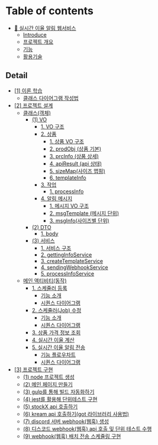 # Table of contents

* [👟 실시간 이율 알림 웹서비스](README.md)
  * [Introduce](readme/introduce.md)
  * [프로젝트 개요](readme/undefined.md)
  * [기능](readme/undefined-1.md)
  * [활용기술](readme/skill.md)

## Detail

* [\[1\] 이론 학습](<my-role/\[1] 자바스크립트 이론 학습/README.md>)
  * [클래스 다이어그램 작성법](<my-role/\[1] 자바스크립트 이론 학습/undefined.md>)
* [\[2\] 프로젝트 설계](<my-role/\[2] 프로젝트 설계/README.md>)
  * [클래스(객체)](<my-role/\[2] 프로젝트 설계/undefined/README.md>)
    * [(1) VO](<my-role/\[2] 프로젝트 설계/undefined/(1) VO 설계 및 설계도 작성/README.md>)
      * [1. VO 구조](<my-role/\[2] 프로젝트 설계/undefined/(1) VO 설계 및 설계도 작성/1.-vo.md>)
      * [2. 상품](<my-role/\[2] 프로젝트 설계/undefined/(1) VO 설계 및 설계도 작성/2./README.md>)
        * [1. 상품 VO 구조](<my-role/\[2] 프로젝트 설계/undefined/(1) VO 설계 및 설계도 작성/2./1.-vo.md>)
        * [2. prodObj (상품 기본)](<my-role/\[2] 프로젝트 설계/undefined/(1) VO 설계 및 설계도 작성/2./2.-prodobj.md>)
        * [3. prcInfo (상품 상세)](<my-role/\[2] 프로젝트 설계/undefined/(1) VO 설계 및 설계도 작성/2./3.-prcinfo.md>)
        * [4. apiResult (api 상태)](<my-role/\[2] 프로젝트 설계/undefined/(1) VO 설계 및 설계도 작성/2./4.-apiresult-api.md>)
        * [5. sizeMap(사이즈 맵핑)](<my-role/\[2] 프로젝트 설계/undefined/(1) VO 설계 및 설계도 작성/2./5.-sizemap.md>)
        * [6. templateInfo](<my-role/\[2] 프로젝트 설계/undefined/(1) VO 설계 및 설계도 작성/2./6.-templateinfo.md>)
      * [3. 작업](<my-role/\[2] 프로젝트 설계/undefined/(1) VO 설계 및 설계도 작성/3./README.md>)
        * [1. processInfo](<my-role/\[2] 프로젝트 설계/undefined/(1) VO 설계 및 설계도 작성/3./1.-processinfo.md>)
      * [4. 알림 메시지](<my-role/\[2] 프로젝트 설계/undefined/(1) VO 설계 및 설계도 작성/4./README.md>)
        * [1. 메시지 VO 구조](<my-role/\[2] 프로젝트 설계/undefined/(1) VO 설계 및 설계도 작성/4./1.-vo.md>)
        * [2. msgTemplate (메시지 단위)](<my-role/\[2] 프로젝트 설계/undefined/(1) VO 설계 및 설계도 작성/4./2.-msgtemplate.md>)
        * [3. msgInfo(사이즈별 단위)](<my-role/\[2] 프로젝트 설계/undefined/(1) VO 설계 및 설계도 작성/4./3.-msginfo.md>)
    * [(2) DTO](<my-role/\[2] 프로젝트 설계/undefined/2-dto/README.md>)
      * [1. body](<my-role/\[2] 프로젝트 설계/undefined/2-dto/1.-body.md>)
    * [(3) 서비스](<my-role/\[2] 프로젝트 설계/undefined/(2) 서비스 레이어 모듈화/README.md>)
      * [1. 서비스 구조](<my-role/\[2] 프로젝트 설계/undefined/(2) 서비스 레이어 모듈화/1..md>)
      * [2. gettingInfoService](<my-role/\[2] 프로젝트 설계/undefined/(2) 서비스 레이어 모듈화/2.-gettinginfoservice.md>)
      * [3. createTemplateService](<my-role/\[2] 프로젝트 설계/undefined/(2) 서비스 레이어 모듈화/3.-createtemplateservice.md>)
      * [4. sendingWebhookService](<my-role/\[2] 프로젝트 설계/undefined/(2) 서비스 레이어 모듈화/4.-sendingwebhookservice.md>)
      * [5. processInfoService](<my-role/\[2] 프로젝트 설계/undefined/(2) 서비스 레이어 모듈화/5.-processinfoservice.md>)
  * [메인 액티비티(동작)](<my-role/\[2] 프로젝트 설계/undefined-1/README.md>)
    * [1. 스케쥴러 등록](<my-role/\[2] 프로젝트 설계/undefined-1/1./README.md>)
      * [기능 소개](<my-role/\[2] 프로젝트 설계/undefined-1/1./undefined.md>)
      * [시퀀스 다이어그램](<my-role/\[2] 프로젝트 설계/undefined-1/1./undefined-1.md>)
    * [2. 스케쥴러(Job) 수정](<my-role/\[2] 프로젝트 설계/undefined-1/2.-job/README.md>)
      * [기능 소개](<my-role/\[2] 프로젝트 설계/undefined-1/2.-job/undefined.md>)
      * [시퀀스 다이어그램](<my-role/\[2] 프로젝트 설계/undefined-1/2.-job/undefined-1.md>)
    * [3. 상품 가격 정보 조회](<my-role/\[2] 프로젝트 설계/undefined-1/3..md>)
    * [4. 실시간 이율 계산](<my-role/\[2] 프로젝트 설계/undefined-1/4..md>)
    * [5. 실시간 이율 알림 전송](<my-role/\[2] 프로젝트 설계/undefined-1/5./README.md>)
      * [기능 플로우차트](<my-role/\[2] 프로젝트 설계/undefined-1/5./undefined.md>)
      * [시퀀스 다이어그램](<my-role/\[2] 프로젝트 설계/undefined-1/5./undefined-1.md>)
* [\[3\] 프로젝트 구현](<my-role/\[3] 프로젝트 구현/README.md>)
  * [(1) node 프로젝트 생성](<my-role/\[3] 프로젝트 구현/(1) node 프로젝트 생성.md>)
  * [(2) 메인 페이지 만들기](<my-role/\[3] 프로젝트 구현/(2) bootstrap5 활용해 간단한 ejs 화면 구현.md>)
  * [(3) gulp를 통해 빌드 자동화하기](<my-role/\[3] 프로젝트 구현/(3) gulp를 활용해 프로젝트 띄우기.md>)
  * [(4) jest를 활용해 단위테스트 구현](<my-role/\[3] 프로젝트 구현/(4) jest를 활용해 단위테스트 구현.md>)
  * [(5) stockX api 호출하기](<my-role/\[3] 프로젝트 구현/(5) stockX api 호출과 단위 테스트 구현.md>)
  * [(6) kream api 호출하기(got 라이브러리 사용법)](<my-role/\[3] 프로젝트 구현/(6) kream api 통신 단위 테스트 구현(got 라이브러리 사용법).md>)
  * [(7) discord 서버 webhook(웹훅) 생성](<my-role/\[3] 프로젝트 구현/(7) discord 서버 webhook(웹훅) 생성.md>)
  * [(8) 디스코드 webhook(웹훅) api 호출 및 단위 테스트 수행](<my-role/\[3] 프로젝트 구현/(8) 디스코드 webhook(웹훅) api 호출 및 단위 테스트 수행.md>)
  * [(9) webhook(웹훅) 배치 전송 스케쥴링 구현](<my-role/\[3] 프로젝트 구현/(9) webhook(웹훅) 배치 전송 스케쥴링 구현.md>)
